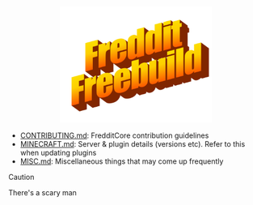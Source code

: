 <p align="center">
    <img src='docs/assets/freddit-freebuild.png' width='300'>
</p>

- [CONTRIBUTING.md](./CONTRIBUTING.md): FredditCore contribution guidelines
- [MINECRAFT.md](./MINECRAFT.md): Server & plugin details (versions etc). Refer to this when updating plugins
- [MISC.md](./docs/misc.md): Miscellaneous things that may come up frequently

> [!CAUTION]
> There's a scary man
